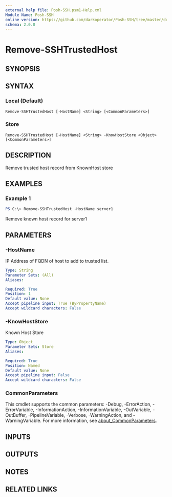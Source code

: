 ```yaml
---
external help file: Posh-SSH.psm1-Help.xml
Module Name: Posh-SSH
online version: https://github.com/darkoperator/Posh-SSH/tree/master/docs
schema: 2.0.0
---
```


# Remove-SSHTrustedHost

## SYNOPSIS

## SYNTAX

### Local (Default)
```
Remove-SSHTrustedHost [-HostName] <String> [<CommonParameters>]
```

### Store
```
Remove-SSHTrustedHost [-HostName] <String> -KnowHostStore <Object> [<CommonParameters>]
```

## DESCRIPTION
Remove trusted host record from KnownHost store

## EXAMPLES

### Example 1
```powershell
PS C:\> Remove-SSHTrustedHost -HostName server1
```

Remove known host record for server1

## PARAMETERS

### -HostName
IP Address of FQDN of host to add to trusted list.

```yaml
Type: String
Parameter Sets: (All)
Aliases:

Required: True
Position: 1
Default value: None
Accept pipeline input: True (ByPropertyName)
Accept wildcard characters: False
```

### -KnowHostStore
Known Host Store

```yaml
Type: Object
Parameter Sets: Store
Aliases:

Required: True
Position: Named
Default value: None
Accept pipeline input: False
Accept wildcard characters: False
```

### CommonParameters
This cmdlet supports the common parameters: -Debug, -ErrorAction, -ErrorVariable, -InformationAction, -InformationVariable, -OutVariable, -OutBuffer, -PipelineVariable, -Verbose, -WarningAction, and -WarningVariable. For more information, see [about_CommonParameters](http://go.microsoft.com/fwlink/?LinkID=113216).

## INPUTS

## OUTPUTS

## NOTES

## RELATED LINKS
